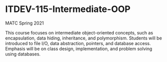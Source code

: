 # ITDEV-115-Intermediate-OOP

MATC Spring 2021

This course focuses on intermediate object-oriented concepts, such as encapsulation, data hiding, inheritance, and polymorphism. 
Students will be introduced to file I/O, data abstraction, pointers, and database access. Emphasis will be on class design, implementation, 
and problem solving using databases.

